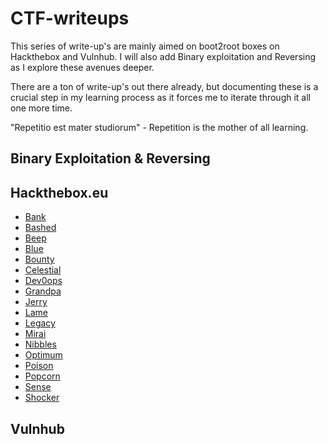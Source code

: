 # CTF-writeups

This series of write-up's are mainly aimed on boot2root boxes on Hackthebox and Vulnhub. I will also add Binary exploitation and Reversing as I explore these avenues deeper.

There are a ton of write-up's out there already, but documenting these is a crucial step in my learning process as it forces me to iterate through it all one more time. 

"Repetitio est mater studiorum" - Repetition is the mother of all learning.

## Binary Exploitation & Reversing

## Hackthebox.eu

+ [Bank](https://github.com/Bengman/CTF-writeups/blob/master/Hackthebox/bank.md)
+ [Bashed](https://github.com/Bengman/CTF-writeups/blob/master/Hackthebox/bashed.md)
+ [Beep](https://github.com/Bengman/CTF-writeups/blob/master/Hackthebox/beep.md)
+ [Blue](https://github.com/Bengman/CTF-writeups/blob/master/Hackthebox/blue.md)
+ [Bounty](https://github.com/Bengman/CTF-writeups/blob/master/Hackthebox/bounty.md)
+ [Celestial](https://github.com/Bengman/CTF-writeups/blob/master/Hackthebox/celestial.md)
+ [Dev0ops](https://github.com/Bengman/CTF-writeups/blob/master/Hackthebox/dev0ops.md)
+ [Grandpa](https://github.com/Bengman/CTF-writeups/blob/master/Hackthebox/grandpa.md)
+ [Jerry](https://github.com/Bengman/CTF-writeups/blob/master/Hackthebox/jerry.md)
+ [Lame](https://github.com/Bengman/CTF-writeups/blob/master/Hackthebox/lame.md)
+ [Legacy](https://github.com/Bengman/CTF-writeups/blob/master/Hackthebox/legacy.md)
+ [Mirai](https://github.com/Bengman/CTF-writeups/blob/master/Hackthebox/mirai.md)
+ [Nibbles](https://github.com/Bengman/CTF-writeups/blob/master/Hackthebox/nibbles.md)
+ [Optimum](https://github.com/Bengman/CTF-writeups/blob/master/Hackthebox/optimum.md)
+ [Poison](https://github.com/Bengman/CTF-writeups/blob/master/Hackthebox/poison.md)
+ [Popcorn](https://github.com/Bengman/CTF-writeups/blob/master/Hackthebox/popcorn.md)
+ [Sense](https://github.com/Bengman/CTF-writeups/blob/master/Hackthebox/sense.md)
+ [Shocker](https://github.com/Bengman/CTF-writeups/blob/master/Hackthebox/shocker.md)

## Vulnhub

